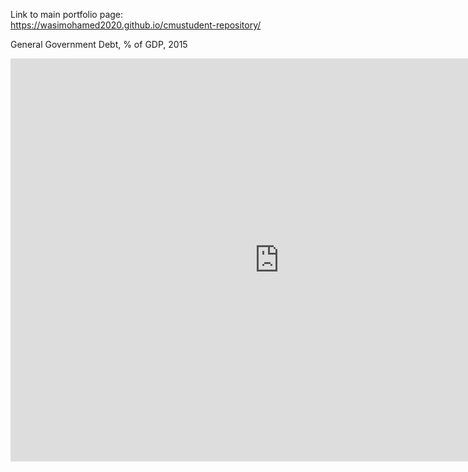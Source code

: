Link to main portfolio page: https://wasimohamed2020.github.io/cmustudent-repository/

General Government Debt, % of GDP, 2015

<iframe src="https://data.oecd.org/chart/61Q0" width="860" height="645" style="border: 0" mozallowfullscreen="true" webkitallowfullscreen="true" allowfullscreen="true"><a href="https://data.oecd.org/chart/61Q0" target="_blank">OECD Chart: General government debt, Total, % of GDP, Annual, 2015</a></iframe>


